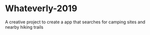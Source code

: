 # Whateverly-2019
A creative project to create a app that searches for camping sites and nearby hiking trails
